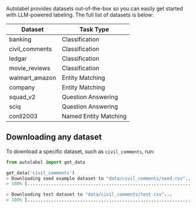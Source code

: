 Autolabel provides datasets out-of-the-box so you can easily get started with LLM-powered labeling. The full list of datasets is below:

| Dataset        | Task Type             |
| ---------------| ----------------------|
| banking        | Classification        |
| civil_comments | Classification        |
| ledgar         | Classification        |
| movie_reviews  | Classification        |
| walmart_amazon | Entity Matching       |
| company        | Entity Matching       |
| squad_v2       | Question Answering    |
| sciq           | Question Answering    |
| conll2003      | Named Entity Matching |


## Downloading any dataset

To download a specific dataset, such as `civil_comments`, run:
```python
from autolabel import get_data

get_data('civil_comments')
> Downloading seed example dataset to "data/civil_comments/seed.csv"...
> 100% [..............................................................................] 65757 / 65757

> Downloading test dataset to "data/civil_comments/test.csv"...
> 100% [............................................................................] 610663 / 610663
```
